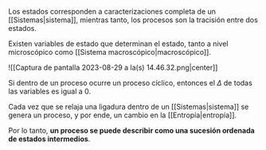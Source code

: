 
Los estados corresponden a caracterizaciones completa de un [[Sistemas|sistema]], mientras tanto, los procesos son la tracisión entre dos estados. 

Existen variables de estado que determinan el estado, tanto a nivel microscópico como [[Sistema macroscópico|macroscópico]].

![[Captura de pantalla 2023-08-29 a la(s) 14.46.32.png|center]]

Si dentro de un proceso ocurre un proceso cíclico, entonces el $\Delta$ de todas las variables es igual a $0$. 

Cada vez que se relaja una ligadura dentro de un [[Sistemas|sistema]] se genera un proceso, y por ende, un cambio en la [[Entropía|entropía]]. 

Por lo tanto, **un proceso se puede describir como una sucesión ordenada de estados intermedios**. 